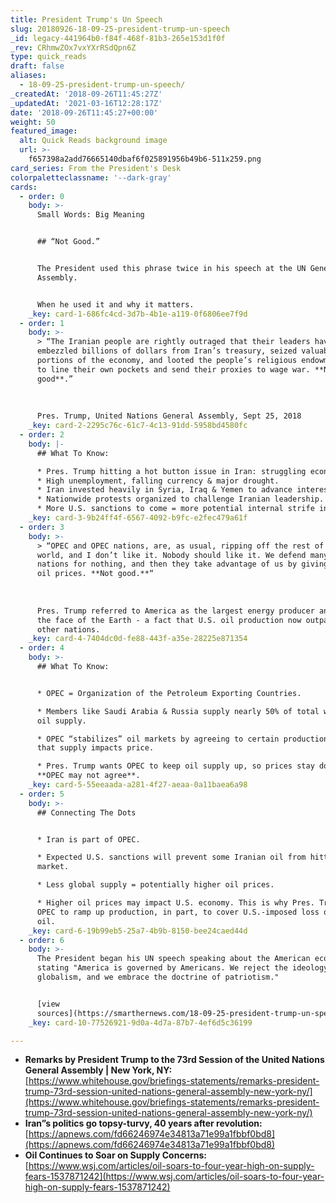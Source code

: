 ```yaml
---
title: President Trump's Un Speech
slug: 20180926-18-09-25-president-trump-un-speech
_id: legacy-441964b0-f84f-468f-81b3-265e153d1f0f
_rev: CRhmwZOx7vxYXrRSdQpn6Z
type: quick_reads
draft: false
aliases:
  - 18-09-25-president-trump-un-speech/
_createdAt: '2018-09-26T11:45:27Z'
_updatedAt: '2021-03-16T12:28:17Z'
date: '2018-09-26T11:45:27+00:00'
weight: 50
featured_image:
  alt: Quick Reads background image
  url: >-
    f657398a2add76665140dbaf6f025891956b49b6-511x259.png
card_series: From the President's Desk
colorpaletteclassname: '--dark-gray'
cards:
  - order: 0
    body: >-
      Small Words: Big Meaning


      ## “Not Good.”


      The President used this phrase twice in his speech at the UN General
      Assembly.


      When he used it and why it matters.
    _key: card-1-686fc4cd-3d7b-4b1e-a119-0f6806ee7f9d
  - order: 1
    body: >-
      > “The Iranian people are rightly outraged that their leaders have
      embezzled billions of dollars from Iran’s treasury, seized valuable
      portions of the economy, and looted the people’s religious endowments, all
      to line their own pockets and send their proxies to wage war. **Not
      good**.”  
        
        
        
      Pres. Trump, United Nations General Assembly, Sept 25, 2018
    _key: card-2-2295c76c-61c7-4c13-91dd-5958bd4580fc
  - order: 2
    body: |-
      ## What To Know:

      * Pres. Trump hitting a hot button issue in Iran: struggling economy.
      * High unemployment, falling currency & major drought.
      * Iran invested heavily in Syria, Iraq & Yemen to advance interests.
      * Nationwide protests organized to challenge Iranian leadership.
      * More U.S. sanctions to come = more potential internal strife in Iran.
    _key: card-3-9b24ff4f-6567-4092-b9fc-e2fec479a61f
  - order: 3
    body: >-
      > “OPEC and OPEC nations, are, as usual, ripping off the rest of the
      world, and I don’t like it. Nobody should like it. We defend many of these
      nations for nothing, and then they take advantage of us by giving us high
      oil prices. **Not good.**“  
        
        
        
      Pres. Trump referred to America as the largest energy producer anywhere on
      the face of the Earth - a fact that U.S. oil production now outpaces all
      other nations.
    _key: card-4-7404dc0d-fe88-443f-a35e-28225e871354
  - order: 4
    body: >-
      ## What To Know:


      * OPEC = Organization of the Petroleum Exporting Countries.

      * Members like Saudi Arabia & Russia supply nearly 50% of total world’s
      oil supply.

      * OPEC “stabilizes” oil markets by agreeing to certain production output;
      that supply impacts price.

      * Pres. Trump wants OPEC to keep oil supply up, so prices stay down.
      **OPEC may not agree**.
    _key: card-5-55eeaada-a281-4f27-aeaa-0a11baea6a98
  - order: 5
    body: >-
      ## Connecting The Dots


      * Iran is part of OPEC.

      * Expected U.S. sanctions will prevent some Iranian oil from hitting the
      market.

      * Less global supply = potentially higher oil prices.

      * Higher oil prices may impact U.S. economy. This is why Pres. Trump wants
      OPEC to ramp up production, in part, to cover U.S.-imposed loss of Iranian
      oil.
    _key: card-6-19b99eb5-25a7-4b9b-8150-bee24caed44d
  - order: 6
    body: >-
      The President began his UN speech speaking about the American economy,
      stating "America is governed by Americans. We reject the ideology of
      globalism, and we embrace the doctrine of patriotism."


      [view
      sources](https://smarthernews.com/18-09-25-president-trump-un-speech/)
    _key: card-10-77526921-9d0a-4d7a-87b7-4ef6d5c36199

---
```

* **Remarks by President Trump to the 73rd Session of the United Nations General Assembly | New York, NY:**  
[https://www.whitehouse.gov/briefings-statements/remarks-president-trump-73rd-session-united-nations-general-assembly-new-york-ny/](https://www.whitehouse.gov/briefings-statements/remarks-president-trump-73rd-session-united-nations-general-assembly-new-york-ny/)
* **Iran”s politics go topsy-turvy, 40 years after revolution:**  
[https://apnews.com/fd66246974e34813a71e99a1fbbf0bd8](https://apnews.com/fd66246974e34813a71e99a1fbbf0bd8)
* **Oil Continues to Soar on Supply Concerns:**  
[https://www.wsj.com/articles/oil-soars-to-four-year-high-on-supply-fears-1537871242](https://www.wsj.com/articles/oil-soars-to-four-year-high-on-supply-fears-1537871242)